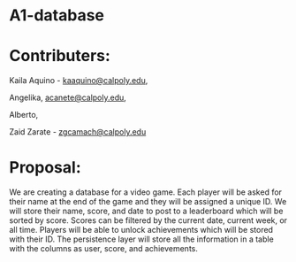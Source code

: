 # A1-database
# Contributers:
Kaila Aquino - kaaquino@calpoly.edu, 

Angelika, acanete@calpoly.edu,

Alberto, 

Zaid Zarate - zgcamach@calpoly.edu


# Proposal: 
We are creating a database for a video game. Each player will be asked for their name at the end of the game and they will be assigned a unique ID. We will store their name, score, and date to post to a leaderboard which will be sorted by score. Scores can be filtered by the current date, current week, or all time. Players will be able to unlock achievements which will be stored with their ID. The persistence layer will store all the information in a table with the columns as user, score, and achievements.
